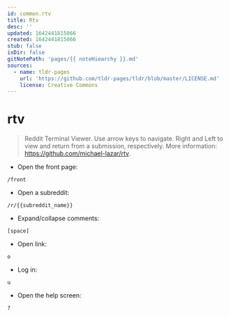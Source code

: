 ```yaml
---
id: common.rtv
title: Rtv
desc: ''
updated: 1642441815066
created: 1642441815066
stub: false
isDir: false
gitNotePath: 'pages/{{ noteHiearchy }}.md'
sources:
  - name: tldr-pages
    url: 'https://github.com/tldr-pages/tldr/blob/master/LICENSE.md'
    license: Creative Commons
---
```

# rtv

> Reddit Terminal Viewer.
> Use arrow keys to navigate. Right and Left to view and return from a submission, respectively.
> More information: <https://github.com/michael-lazar/rtv>.

- Open the front page:

`/front`

- Open a subreddit:

`/r/{{subreddit_name}}`

- Expand/collapse comments:

`[space]`

- Open link:

`o`

- Log in:

`u`

- Open the help screen:

`?`

